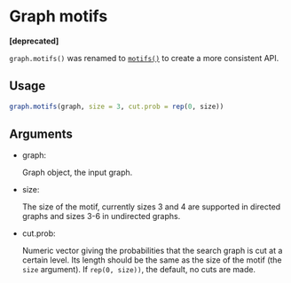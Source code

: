 # Graph motifs

**\[deprecated\]**

`graph.motifs()` was renamed to
[`motifs()`](https://r.igraph.org/reference/motifs.md) to create a more
consistent API.

## Usage

``` r
graph.motifs(graph, size = 3, cut.prob = rep(0, size))
```

## Arguments

- graph:

  Graph object, the input graph.

- size:

  The size of the motif, currently sizes 3 and 4 are supported in
  directed graphs and sizes 3-6 in undirected graphs.

- cut.prob:

  Numeric vector giving the probabilities that the search graph is cut
  at a certain level. Its length should be the same as the size of the
  motif (the `size` argument). If `rep(0, size))`, the default, no cuts
  are made.
